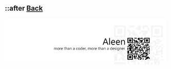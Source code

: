 ## ::after [**Back**](./../types.md)

<a href="http://aleen42.github.io/" target="_blank" ><img src="./../../../pic/tail.gif"></a>